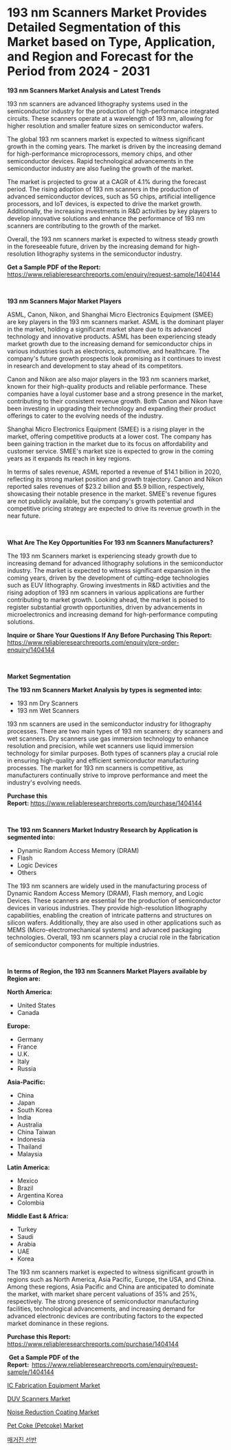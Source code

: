 <p><h1>193 nm Scanners Market Provides Detailed Segmentation of this Market based on Type, Application, and Region and Forecast for the Period from 2024 - 2031</h1></p><p><strong>193 nm Scanners Market Analysis and Latest Trends</strong></p>
<p><p>193 nm scanners are advanced lithography systems used in the semiconductor industry for the production of high-performance integrated circuits. These scanners operate at a wavelength of 193 nm, allowing for higher resolution and smaller feature sizes on semiconductor wafers.</p><p>The global 193 nm scanners market is expected to witness significant growth in the coming years. The market is driven by the increasing demand for high-performance microprocessors, memory chips, and other semiconductor devices. Rapid technological advancements in the semiconductor industry are also fueling the growth of the market.</p><p>The market is projected to grow at a CAGR of 4.1% during the forecast period. The rising adoption of 193 nm scanners in the production of advanced semiconductor devices, such as 5G chips, artificial intelligence processors, and IoT devices, is expected to drive the market growth. Additionally, the increasing investments in R&D activities by key players to develop innovative solutions and enhance the performance of 193 nm scanners are contributing to the growth of the market.</p><p>Overall, the 193 nm scanners market is expected to witness steady growth in the foreseeable future, driven by the increasing demand for high-resolution lithography systems in the semiconductor industry.</p></p>
<p><strong>Get a Sample PDF of the Report:&nbsp;</strong> <a href="https://www.reliableresearchreports.com/enquiry/request-sample/1404144">https://www.reliableresearchreports.com/enquiry/request-sample/1404144</a></p>
<p>&nbsp;</p>
<p><strong>193 nm Scanners Major Market Players</strong></p>
<p><p>ASML, Canon, Nikon, and Shanghai Micro Electronics Equipment (SMEE) are key players in the 193 nm scanners market. ASML is the dominant player in the market, holding a significant market share due to its advanced technology and innovative products. ASML has been experiencing steady market growth due to the increasing demand for semiconductor chips in various industries such as electronics, automotive, and healthcare. The company's future growth prospects look promising as it continues to invest in research and development to stay ahead of its competitors.</p><p>Canon and Nikon are also major players in the 193 nm scanners market, known for their high-quality products and reliable performance. These companies have a loyal customer base and a strong presence in the market, contributing to their consistent revenue growth. Both Canon and Nikon have been investing in upgrading their technology and expanding their product offerings to cater to the evolving needs of the industry.</p><p>Shanghai Micro Electronics Equipment (SMEE) is a rising player in the market, offering competitive products at a lower cost. The company has been gaining traction in the market due to its focus on affordability and customer service. SMEE's market size is expected to grow in the coming years as it expands its reach in key regions.</p><p>In terms of sales revenue, ASML reported a revenue of $14.1 billion in 2020, reflecting its strong market position and growth trajectory. Canon and Nikon reported sales revenues of $23.2 billion and $5.9 billion, respectively, showcasing their notable presence in the market. SMEE's revenue figures are not publicly available, but the company's growth potential and competitive pricing strategy are expected to drive its revenue growth in the near future.</p></p>
<p>&nbsp;</p>
<p><strong>What Are The Key Opportunities For 193 nm Scanners Manufacturers?</strong></p>
<p><p>The 193 nm Scanners market is experiencing steady growth due to increasing demand for advanced lithography solutions in the semiconductor industry. The market is expected to witness significant expansion in the coming years, driven by the development of cutting-edge technologies such as EUV lithography. Growing investments in R&D activities and the rising adoption of 193 nm scanners in various applications are further contributing to market growth. Looking ahead, the market is poised to register substantial growth opportunities, driven by advancements in microelectronics and increasing demand for high-performance computing solutions.</p></p>
<p><strong>Inquire or Share Your Questions If Any Before Purchasing This Report:</strong> <a href="https://www.reliableresearchreports.com/enquiry/pre-order-enquiry/1404144">https://www.reliableresearchreports.com/enquiry/pre-order-enquiry/1404144</a></p>
<p>&nbsp;</p>
<p><strong>Market Segmentation</strong></p>
<p><strong>The 193 nm Scanners Market Analysis by types is segmented into:</strong></p>
<p><ul><li>193 nm Dry Scanners</li><li>193 nm Wet Scanners</li></ul></p>
<p><p>193 nm scanners are used in the semiconductor industry for lithography processes. There are two main types of 193 nm scanners: dry scanners and wet scanners. Dry scanners use gas immersion technology to enhance resolution and precision, while wet scanners use liquid immersion technology for similar purposes. Both types of scanners play a crucial role in ensuring high-quality and efficient semiconductor manufacturing processes. The market for 193 nm scanners is competitive, as manufacturers continually strive to improve performance and meet the industry's evolving needs.</p></p>
<p><strong>Purchase this Report:&nbsp;</strong><a href="https://www.reliableresearchreports.com/purchase/1404144">https://www.reliableresearchreports.com/purchase/1404144</a></p>
<p>&nbsp;</p>
<p><strong>The 193 nm Scanners Market Industry Research by Application is segmented into:</strong></p>
<p><ul><li>Dynamic Random Access Memory (DRAM)</li><li>Flash</li><li>Logic Devices</li><li>Others</li></ul></p>
<p><p>The 193 nm scanners are widely used in the manufacturing process of Dynamic Random Access Memory (DRAM), Flash memory, and Logic Devices. These scanners are essential for the production of semiconductor devices in various industries. They provide high-resolution lithography capabilities, enabling the creation of intricate patterns and structures on silicon wafers. Additionally, they are also used in other applications such as MEMS (Micro-electromechanical systems) and advanced packaging technologies. Overall, 193 nm scanners play a crucial role in the fabrication of semiconductor components for multiple industries.</p></p>
<p>&nbsp;</p>
<p><strong>In terms of Region, the 193 nm Scanners Market Players available by Region are:</strong></p>
<p>
    <p> <strong> North America: </strong>
        <ul>
            <li>United States</li>
            <li>Canada</li>
        </ul>
        </p> 
    <p> <strong> Europe: </strong>
        <ul>
            <li>Germany</li>
            <li>France</li>
            <li>U.K.</li>
            <li>Italy</li>
            <li>Russia</li>
        </ul>
        </p> 
    <p> <strong> Asia-Pacific: </strong>
        <ul>
            <li>China</li>
            <li>Japan</li>
            <li>South Korea</li>
            <li>India</li>
            <li>Australia</li>
            <li>China Taiwan</li>
            <li>Indonesia</li>
            <li>Thailand</li>
            <li>Malaysia</li>
        </ul>
        </p> 
    <p> <strong> Latin America: </strong>
        <ul>
            <li>Mexico</li>
            <li>Brazil</li>
            <li>Argentina Korea</li>
            <li>Colombia</li>
        </ul>
        </p> 
    <p> <strong> Middle East & Africa: </strong>
        <ul>
            <li>Turkey</li>
            <li>Saudi</li>
            <li>Arabia</li>
            <li>UAE</li>
            <li>Korea</li>
        </ul>
    </p>
    </p>
<p><p>The 193 nm scanners market is expected to witness significant growth in regions such as North America, Asia Pacific, Europe, the USA, and China. Among these regions, Asia Pacific and China are anticipated to dominate the market, with market share percent valuations of 35% and 25%, respectively. The strong presence of semiconductor manufacturing facilities, technological advancements, and increasing demand for advanced electronic devices are contributing factors to the expected market dominance in these regions.</p></p>
<p><strong>Purchase this Report: </strong><a href="https://www.reliableresearchreports.com/purchase/1404144">https://www.reliableresearchreports.com/purchase/1404144</a></p>
<p>&nbsp;<strong>Get a Sample PDF of the Report:&nbsp;&nbsp;</strong><a href="https://www.reliableresearchreports.com/enquiry/request-sample/1404144">https://www.reliableresearchreports.com/enquiry/request-sample/1404144</a></p>
<p><strong></strong></p>
<p><p><a href="https://github.com/jerrycopelandthomaswsqd8q/Market-Research-Report-List-1/blob/main/ic-fabrication-equipment-market.md">IC Fabrication Equipment Market</a></p><p><a href="https://github.com/brenzgnarento/Market-Research-Report-List-1/blob/main/duv-scanners-market.md">DUV Scanners Market</a></p><p><a href="https://view.publitas.com/reportprime-1/noise-reduction-coating-market-offers-provide-insightful-data-for-the-time-period-from-2024-to-2031-and-also-provide-analysis-based-on-application-type-and-region/">Noise Reduction Coating Market</a></p><p><a href="https://issuu.com/reportprime-2/docs/pet-coke-petcoke-market-size-2030.pptx">Pet Coke (Petcoke) Market</a></p><p><a href="https://medium.com/@kadeherman5e31oo7xi2th9fx/%EC%9E%A1%EC%A7%80-%EC%84%A0%EB%B0%98-%EC%8B%9C%EC%9E%A5-%EA%B7%9C%EB%AA%A8-%EB%B0%8F-%EC%8B%9C%EC%9E%A5-%EB%8F%99%ED%96%A5-%EC%A0%84%EC%B2%B4-%EC%82%B0%EC%97%85-%EA%B0%9C%EC%9A%94-2024%EB%85%84%EB%B6%80%ED%84%B0-2031%EB%85%84%EA%B9%8C%EC%A7%80-b46c3c13da94">매거진 선반</a></p></p>